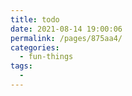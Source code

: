 ```yaml
---
title: todo
date: 2021-08-14 19:00:06
permalink: /pages/875aa4/
categories:
  - fun-things
tags:
  - 
---
```


